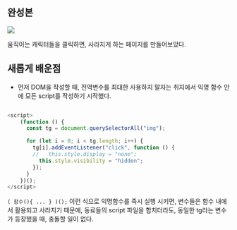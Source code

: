 ## 완성본

![](https://velog.velcdn.com/images/gil0127/post/2fb0f411-b61a-4a9d-b151-9df96cbf97a8/image.gif)


움직이는 캐릭터들을 클릭하면, 사라지게 하는 페이지를 만들어보았다.

## 새롭게 배운점

- 먼저 DOM을 작성할 때, 전역변수를 최대한 사용하지 말자는 취지에서 익명 함수 안에 모든 script를 작성하기 시작했다.

```js

<script>
    (function () {
      const tg = document.querySelectorAll("img");

      for (let i = 0; i < tg.length; i++) {
        tg[i].addEventListener("click", function () {
        //   this.style.display = "none";
          this.style.visibility = "hidden";
        });
      }
    })();
</script>

```

`( 함수(){ ... } )();` 이런 식으로 익명함수를 즉시 실행 시키면, 변수들은 함수 내에서 활용되고 사라지기 때문에, 동료들의 script 파일을 합치더라도, 동일한 tg라는 변수가 등장했을 때, 충돌할 일이 없다.
